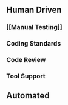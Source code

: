 ## Human Driven
### [[Manual Testing]]
### Coding Standards
### Code Review
### Tool Support

## Automated